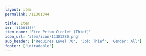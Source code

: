 ```yaml
---
layout: item
permalink: /11301344

title: Item
id: '11301344'
item_name: 'Fire Prism Circlet (Thief)'
icon_url: 'item/icon/11301280.png'
sub_header: ['Requires Level 70', 'Job: Thief', 'Gender: All']
footer: ['Untradable']
---
```

